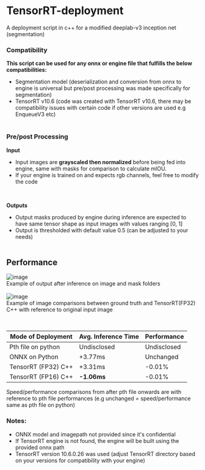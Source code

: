 # TensorRT-deployment
A deployment script in c++ for a modified deeplab-v3 inception net (segmentation)

### Compatibility
**This script can be used for any onnx or engine file that fulfills the below compatibilities:**
- Segmentation model (deserialization and conversion from onnx to engine is universal but pre/post processing was made specifically for segmentation)
- TensorRT v10.6 (code was created with TensorRT v10.6, there may be compatibility issues with certain code if other versions are used e.g EnqueueV3 etc)
<br/><br/>
### Pre/post Processing
**Input**<br/>
- Input images are **grayscaled then normalized** before being fed into engine, same with masks for comparison to calculate mIOU.
- If your engine is trained on and expects rgb channels, feel free to modify the code
<br/>

**Outputs**<br/>
- Output masks produced by engine during inference are expected to have same tensor shape as input images with values ranging [0, 1]
- Output is thresholded with default value 0.5 (can be adjusted to your needs)
<br/><br/>
## Performance
![image](https://github.com/user-attachments/assets/68987090-d4e4-47b8-8b43-f41160e06cd4)
<br/>
Example of output after inference on image and mask folders
<br/><br/>
![image](https://github.com/user-attachments/assets/6157d188-0d8e-4df5-af8b-59f7f07d774c)
<br/>
Example of image comparisons between ground truth and TensorRT(FP32) C++ with reference to original input image

<br/>

| Mode of Deployment  | Avg. Inference Time | Performance |
| ------------- | ------------- | ------------- |
| Pth file on python  | Undisclosed  | Undisclosed |
| ONNX on Python  | +3.77ms  | Unchanged |
| TensorRT (FP32) C++  | +3.31ms  | -0.01% |
| TensorRT (FP16) C++  | **-1.06ms**  | -0.01% |

Speed/performance comparisons from after pth file onwards are with reference to pth file performances (e.g unchanged = speed/performance same as pth file on python)

### Notes:
- ONNX model and imagepath not provided since it's confidential
- If TensorRT engine is not found, the engine will be built using the provided onnx path
- TensorRT version 10.6.0.26 was used (adjust TensorRT directory based on your versions for compatibility with your engine)

